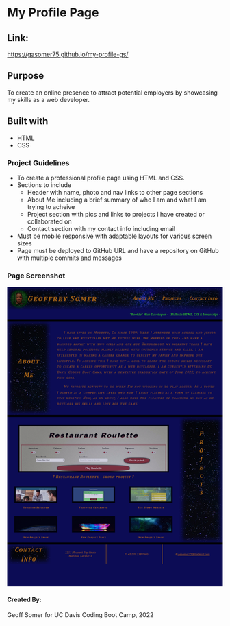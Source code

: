 # My Profile Page

## Link:
https://gasomer75.github.io/my-profile-gs/

## Purpose
To create an online presence to attract potential employers by showcasing my skills as a web developer.

## Built with
* HTML
* CSS

### Project Guidelines
* To create a professional profile page using HTML and CSS.
* Sections to include
    - Header with name, photo and nav links to other page sections
    - About Me including a brief summary of who I am and what I am trying to acheive
    - Project section with pics and links to projects I have created or collaborated on
    - Contact section with my contact info including email
* Must be mobile responsive with adaptable layouts for various screen sizes
* Page must be deployed to GitHub URL and have a repository on GitHub with multiple commits and messages

### Page Screenshot
![Geoffrey Somer's Profile Page](/assets/images/screenshot.png "Geoffrey Somer's Profile Page")

#### Created By:
Geoff Somer for UC Davis Coding Boot Camp, 2022
